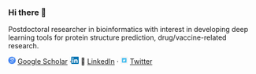 ### Hi there 👋


Postdoctoral researcher in bioinformatics with interest in developing deep learning tools for protein structure prediction, drug/vaccine-related research.

<img src="sc.png" style="width:15px;height:15px;"> [Google Scholar](https://scholar.google.com/citations?user=bvWKL3UAAAAJ&hl=en) ·<img src="ln.png" style="width:15px;height:15px;"> 👔 [LinkedIn](https://www.linkedin.com/in/rajshekhorroy/) · <img src="tw.jpg" style="width:15px;height:15px;"> [Twitter](https://twitter.com/RajShekhorRoy)




<!--
**RajShekhorRoy/RajShekhorRoy** is a ✨ _special_ ✨ repository because its `README.md` (this file) appears on your GitHub profile.

Here are some ideas to get you started:

- 🔭 I’m currently working on ...
- 🌱 I’m currently learning ...
- 👯 I’m looking to collaborate on ...
- 🤔 I’m looking for help with ...
- 💬 Ask me about ...
- 📫 How to reach me: ...
- 😄 Pronouns: ...
- ⚡ Fun fact: ...
-->
